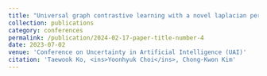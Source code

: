 ```yaml
---
title: "Universal graph contrastive learning with a novel laplacian perturbation"
collection: publications
category: conferences
permalink: /publication/2024-02-17-paper-title-number-4
date: 2023-07-02
venue: 'Conference on Uncertainty in Artificial Intelligence (UAI)'
citation: 'Taewook Ko, <ins>Yoonhyuk Choi</ins>, Chong-Kwon Kim'
---
```

